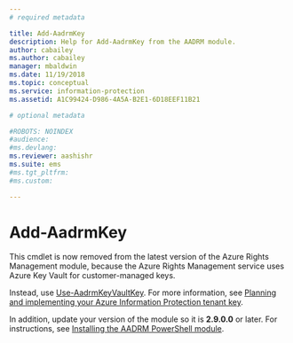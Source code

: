 ```yaml
---
# required metadata

title: Add-AadrmKey
description: Help for Add-AadrmKey from the AADRM module.
author: cabailey
ms.author: cabailey
manager: mbaldwin
ms.date: 11/19/2018
ms.topic: conceptual
ms.service: information-protection
ms.assetid: A1C99424-D986-4A5A-B2E1-6D18EEF11B21

# optional metadata

#ROBOTS: NOINDEX
#audience:
#ms.devlang:
ms.reviewer: aashishr
ms.suite: ems
#ms.tgt_pltfrm:
#ms.custom:

---
```


# Add-AadrmKey

This cmdlet is now removed from the latest version of the Azure Rights Management module, because the Azure Rights Management service uses Azure Key Vault for customer-managed keys.

Instead, use [Use-AadrmKeyVaultKey](/powershell/module/aadrm/use-aadrmkeyvaultkey). For more information, see [Planning and implementing your Azure Information Protection tenant key](plan-implement-tenant-key.md).

In addition, update your version of the module so it is **2.9.0.0** or later. For instructions, see [Installing the AADRM PowerShell module](install-powershell.md).

